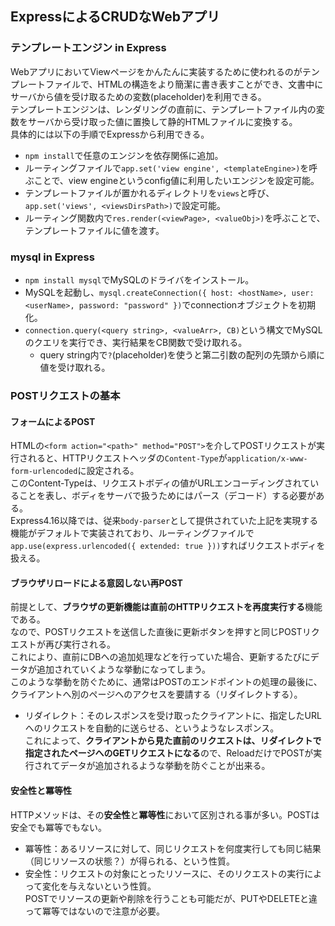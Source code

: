 ## ExpressによるCRUDなWebアプリ
### テンプレートエンジン in Express
WebアプリにおいてViewページをかんたんに実装するために使われるのがテンプレートファイルで、HTMLの構造をより簡潔に書き表すことができ、文書中にサーバから値を受け取るための変数(placeholder)を利用できる。  
テンプレートエンジンは、レンダリングの直前に、テンプレートファイル内の変数をサーバから受け取った値に置換して静的HTMLファイルに変換する。  
具体的には以下の手順でExpressから利用できる。  
- `npm install`で任意のエンジンを依存関係に追加。  
- ルーティングファイルで`app.set('view engine', <templateEngine>)`を呼ぶことで、view engineというconfig値に利用したいエンジンを設定可能。  
- テンプレートファイルが置かれるディレクトリを`views`と呼び、`app.set('views', <viewsDirsPath>)`で設定可能。  
- ルーティング関数内で`res.render(<viewPage>, <valueObj>)`を呼ぶことで、テンプレートファイルに値を渡す。  

### mysql in Express
- `npm install mysql`でMySQLのドライバをインストール。  
- MySQLを起動し、`mysql.createConnection({ host: <hostName>, user: <userName>, password: "password" })`でconnectionオブジェクトを初期化。  
- `connection.query(<query string>, <valueArr>, CB)`という構文でMySQLのクエリを実行でき、実行結果をCB関数で受け取れる。  
  - query string内で`?`(placeholder)を使うと第二引数の配列の先頭から順に値を受け取れる。  

### POSTリクエストの基本
#### フォームによるPOST
HTMLの`<form action="<path>" method="POST">`を介してPOSTリクエストが実行されると、HTTPリクエストヘッダの`Content-Type`が`application/x-www-form-urlencoded`に設定される。  
このContent-Typeは、リクエストボディの値がURLエンコーディングされていることを表し、ボディをサーバで扱うためにはパース（デコード）する必要がある。  
Express4.16以降では、従来`body-parser`として提供されていた上記を実現する機能がデフォルトで実装されており、ルーティングファイルで`app.use(express.urlencoded({ extended: true }))`すればリクエストボディを扱える。  
#### ブラウザリロードによる意図しない再POST
前提として、**ブラウザの更新機能は直前のHTTPリクエストを再度実行する**機能である。  
なので、POSTリクエストを送信した直後に更新ボタンを押すと同じPOSTリクエストが再び実行される。  
これにより、直前にDBへの追加処理などを行っていた場合、更新するたびにデータが追加されていくような挙動になってしまう。  
このような挙動を防ぐために、通常はPOSTのエンドポイントの処理の最後に、クライアントへ別のページへのアクセスを要請する（リダイレクトする）。  
- リダイレクト：そのレスポンスを受け取ったクライアントに、指定したURLへのリクエストを自動的に送らせる、というようなレスポンス。  
これによって、**クライアントから見た直前のリクエストは、リダイレクトで指定されたページへのGETリクエストになる**ので、ReloadだけでPOSTが実行されてデータが追加されるような挙動を防ぐことが出来る。  
#### 安全性と冪等性
HTTPメソッドは、その**安全性**と**冪等性**において区別される事が多い。POSTは安全でも冪等でもない。  
- 冪等性：あるリソースに対して、同じリクエストを何度実行しても同じ結果（同じリソースの状態？）が得られる、という性質。  
- 安全性：リクエストの対象にとったリソースに、そのリクエストの実行によって変化を与えないという性質。  
POSTでリソースの更新や削除を行うことも可能だが、PUTやDELETEと違って冪等ではないので注意が必要。  
